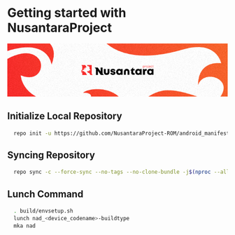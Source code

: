 Getting started with NusantaraProject
====================

![NusantaraProject](https://github.com/NusantaraProject-ROM/Nusantara/blob/master/goodies/banner.png?raw=true)

Initialize Local Repository
-------------
```bash
  repo init -u https://github.com/NusantaraProject-ROM/android_manifest -b 11
```

Syncing Repository
-------------
```bash
  repo sync -c --force-sync --no-tags --no-clone-bundle -j$(nproc --all)
```

Lunch Command
-------------
```bash
  . build/envsetup.sh
  lunch nad_<device_codename>-buildtype
  mka nad
```
